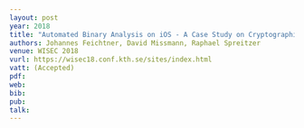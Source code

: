 ```yaml
---
layout: post
year: 2018
title: "Automated Binary Analysis on iOS - A Case Study on Cryptographic Misuse in iOS Applications"
authors: Johannes Feichtner, David Missmann, Raphael Spreitzer
venue: WISEC 2018
vurl: https://wisec18.conf.kth.se/sites/index.html
vatt: (Accepted)
pdf: 
web: 
bib: 
pub: 
talk: 
---
```



